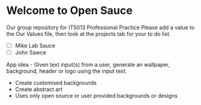 # Welcome to Open Sauce
Our group repository for IT5013 Professional Practice
Please add a value to the Our Values file, then look at the projects tab for your to do list.


 - [ ] Mike Lab Sauce 
 - [ ] John Sawce

App idea - Given text input(s) from a user, generate an wallpaper, background, header or logo using the input text.
 - Create customised backgrounds
 - Create abstract art
 - Uses only open source or user provided backgrounds or designs
